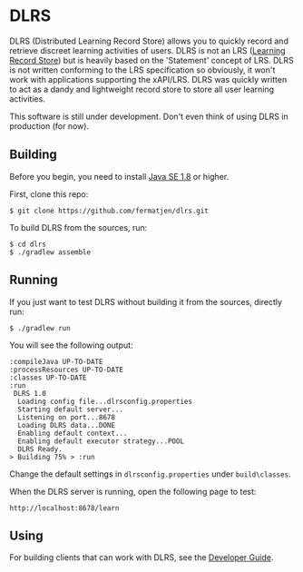 # DLRS
DLRS (Distributed Learning Record Store) allows you to quickly record and retrieve discreet learning activities of users. DLRS is not an LRS ([Learning Record Store](https://tincanapi.com/learning-record-store/)) but is heavily based on the 'Statement' concept of LRS. DLRS is not written conforming to the LRS specification so obviously, it won't work with applications supporting the xAPI/LRS. DLRS was quickly written to act as a dandy and lightweight record store to store all user learning activities.

This software is still under development. Don't even think of using DLRS in production (for now).

## Building
Before you begin, you need to install [Java SE 1.8](http://www.oracle.com/technetwork/java/javase/downloads/index.html) or higher.

First, clone this repo:

```shell
$ git clone https://github.com/fermatjen/dlrs.git
```

To build DLRS from the sources, run:

```shell
$ cd dlrs
$ ./gradlew assemble
```

## Running
If you just want to test DLRS without building it from the sources, directly run:

```shell
$ ./gradlew run
```
You will see the following output:

```shell
:compileJava UP-TO-DATE
:processResources UP-TO-DATE
:classes UP-TO-DATE
:run
 DLRS 1.0
  Loading config file...dlrsconfig.properties
  Starting default server...
  Listening on port...8678
  Loading DLRS data...DONE
  Enabling default context...
  Enabling default executor strategy...POOL
  DLRS Ready.
> Building 75% > :run
```

Change the default settings in ```dlrsconfig.properties``` under ```build\classes```.

When the DLRS server is running, open the following page to test:

```
http://localhost:8678/learn
```
## Using
For building clients that can work with DLRS, see the [Developer Guide](http://arraydeque.github.io/dlrs/).
